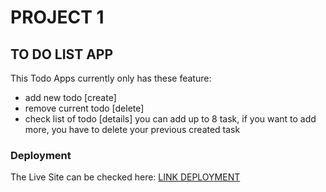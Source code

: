 # PROJECT 1

## TO DO LIST APP
This Todo Apps currently only has these feature:
- add new todo [create]
- remove current todo [delete]
- check list of todo [details] you can add up to 8 task, if you want to add more, you have to delete your previous created task
### Deployment

The Live Site can be checked here: [LINK DEPLOYMENT](https://todo-list-app-drab.vercel.app/)
